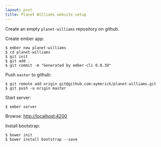 ```yaml
---
layout: post
title: Planet Williams website setup
---
```


Create an empty `planet-williams` repository on github.

Create ember app:

    $ ember new planet-williams
    $ cd planet-williams
    $ git init
    $ git add .
    $ git commit -m "Generated by ember-cli 0.0.39"

Push `master` to github:

    $ git remote add origin git@github.com:aymerick/planet-williams.git
    $ git push -u origin master

Start server:

    $ ember server

Browse: <http://localhost:4200>

Install bootstrap:

    $ bower init
    $ bower install bootstrap --save

